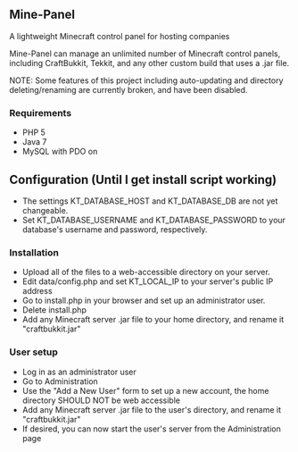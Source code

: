 ## Mine-Panel
A lightweight Minecraft control panel for hosting companies

Mine-Panel can manage an unlimited number of Minecraft control panels, including CraftBukkit, Tekkit, and any other custom build that uses a .jar file.

NOTE: Some features of this project including auto-updating and directory deleting/renaming are currently broken, and have been disabled.

### Requirements

- PHP 5
- Java 7
- MySQL with PDO on

## Configuration (Until I get install script working)
- The settings KT_DATABASE_HOST and KT_DATABASE_DB are not yet changeable.
- Set KT_DATABASE_USERNAME and KT_DATABASE_PASSWORD to your database's username and password, respectively.

### Installation

- Upload all of the files to a web-accessible directory on your server.
- Edit data/config.php and set KT_LOCAL_IP to your server's public IP address
- Go to install.php in your browser and set up an administrator user.
- Delete install.php
- Add any Minecraft server .jar file to your home directory, and rename it "craftbukkit.jar"

### User setup

- Log in as an administrator user
- Go to Administration
- Use the "Add a New User" form to set up a new account, the home directory SHOULD NOT be web accessible
- Add any Minecraft server .jar file to the user's directory, and rename it "craftbukkit.jar"
- If desired, you can now start the user's server from the Administration page
